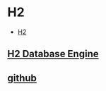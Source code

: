 # H2

- [H2](#h2)

## [H2 Database Engine](http://h2database.com/html/main.html)

## [github](https://github.com/h2database/h2database)

